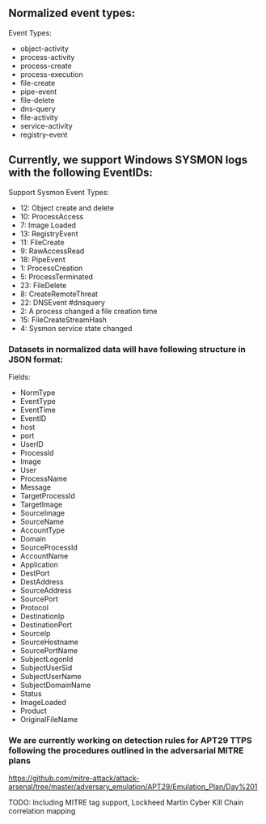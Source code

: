 ## Normalized event types:
Event Types:
- object-activity
- process-activity
- process-create
- process-execution
- file-create
- pipe-event
- file-delete
- dns-query
- file-activity
- service-activity
- registry-event
          
## Currently, we support Windows SYSMON logs with the following EventIDs:
Support Sysmon Event Types: 
- 12: Object create and delete
- 10: ProcessAccess
- 7:  Image Loaded  
- 13: RegistryEvent
- 11: FileCreate
- 9: RawAccessRead 
- 18: PipeEvent
- 1: ProcessCreation   
- 5: ProcessTerminated
- 23: FileDelete  
- 8: CreateRemoteThreat  
- 22: DNSEvent #dnsquery  
- 2: A process changed a file creation time  
- 15: FileCreateStreamHash  
- 4: Sysmon service state changed
### Datasets in normalized data will have following structure in JSON format:
Fields:
 - NormType
- EventType
- EventTime
- EventID
- host
- port
- UserID
- ProcessId
- Image
- User
- ProcessName
- Message
- TargetProcessId
- TargetImage
- SourceImage
- SourceName
- AccountType
- Domain
- SourceProcessId
- AccountName
- Application
- DestPort
- DestAddress
- SourceAddress
- SourcePort
- Protocol
- DestinationIp
- DestinationPort
- SourceIp
- SourceHostname
- SourcePortName
- SubjectLogonId
- SubjectUserSid
- SubjectUserName
- SubjectDomainName
- Status
- ImageLoaded
- Product
- OriginalFileName

### We are currently working on detection rules for APT29 TTPS following the procedures outlined in the adversarial MITRE plans 
https://github.com/mitre-attack/attack-arsenal/tree/master/adversary_emulation/APT29/Emulation_Plan/Day%201 

TODO: Including MITRE tag support, Lockheed Martin Cyber Kill Chain correlation mapping 
